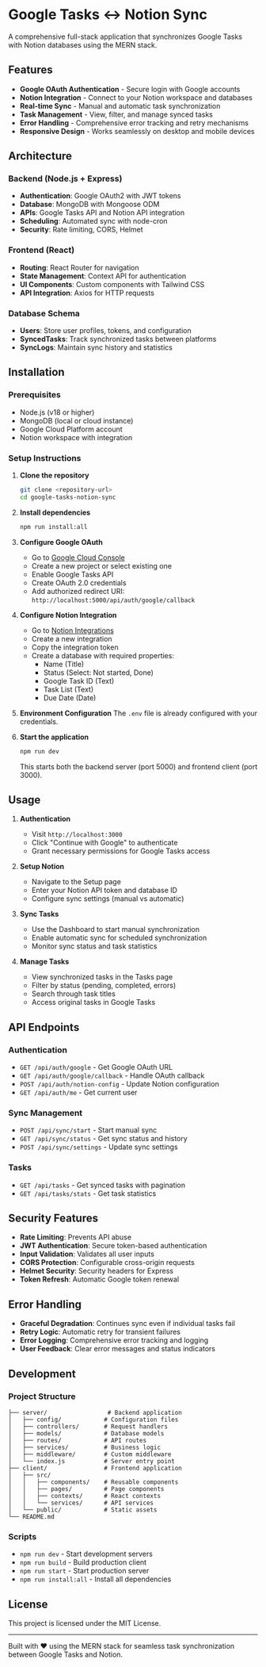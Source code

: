 # Google Tasks ↔ Notion Sync

A comprehensive full-stack application that synchronizes Google Tasks with Notion databases using the MERN stack.

## Features

- **Google OAuth Authentication** - Secure login with Google accounts
- **Notion Integration** - Connect to your Notion workspace and databases
- **Real-time Sync** - Manual and automatic task synchronization
- **Task Management** - View, filter, and manage synced tasks
- **Error Handling** - Comprehensive error tracking and retry mechanisms
- **Responsive Design** - Works seamlessly on desktop and mobile devices

## Architecture

### Backend (Node.js + Express)
- **Authentication**: Google OAuth2 with JWT tokens
- **Database**: MongoDB with Mongoose ODM
- **APIs**: Google Tasks API and Notion API integration
- **Scheduling**: Automated sync with node-cron
- **Security**: Rate limiting, CORS, Helmet

### Frontend (React)
- **Routing**: React Router for navigation
- **State Management**: Context API for authentication
- **UI Components**: Custom components with Tailwind CSS
- **API Integration**: Axios for HTTP requests

### Database Schema
- **Users**: Store user profiles, tokens, and configuration
- **SyncedTasks**: Track synchronized tasks between platforms
- **SyncLogs**: Maintain sync history and statistics

## Installation

### Prerequisites
- Node.js (v18 or higher)
- MongoDB (local or cloud instance)
- Google Cloud Platform account
- Notion workspace with integration

### Setup Instructions

1. **Clone the repository**
   ```bash
   git clone <repository-url>
   cd google-tasks-notion-sync
   ```

2. **Install dependencies**
   ```bash
   npm run install:all
   ```

3. **Configure Google OAuth**
   - Go to [Google Cloud Console](https://console.cloud.google.com/)
   - Create a new project or select existing one
   - Enable Google Tasks API
   - Create OAuth 2.0 credentials
   - Add authorized redirect URI: `http://localhost:5000/api/auth/google/callback`

4. **Configure Notion Integration**
   - Go to [Notion Integrations](https://www.notion.so/my-integrations)
   - Create a new integration
   - Copy the integration token
   - Create a database with required properties:
     - Name (Title)
     - Status (Select: Not started, Done)
     - Google Task ID (Text)
     - Task List (Text)
     - Due Date (Date)

5. **Environment Configuration**
   The `.env` file is already configured with your credentials.

6. **Start the application**
   ```bash
   npm run dev
   ```

   This starts both the backend server (port 5000) and frontend client (port 3000).

## Usage

1. **Authentication**
   - Visit `http://localhost:3000`
   - Click "Continue with Google" to authenticate
   - Grant necessary permissions for Google Tasks access

2. **Setup Notion**
   - Navigate to the Setup page
   - Enter your Notion API token and database ID
   - Configure sync settings (manual vs automatic)

3. **Sync Tasks**
   - Use the Dashboard to start manual synchronization
   - Enable automatic sync for scheduled synchronization
   - Monitor sync status and task statistics

4. **Manage Tasks**
   - View synchronized tasks in the Tasks page
   - Filter by status (pending, completed, errors)
   - Search through task titles
   - Access original tasks in Google Tasks

## API Endpoints

### Authentication
- `GET /api/auth/google` - Get Google OAuth URL
- `GET /api/auth/google/callback` - Handle OAuth callback
- `POST /api/auth/notion-config` - Update Notion configuration
- `GET /api/auth/me` - Get current user

### Sync Management
- `POST /api/sync/start` - Start manual sync
- `GET /api/sync/status` - Get sync status and history
- `POST /api/sync/settings` - Update sync settings

### Tasks
- `GET /api/tasks` - Get synced tasks with pagination
- `GET /api/tasks/stats` - Get task statistics

## Security Features

- **Rate Limiting**: Prevents API abuse
- **JWT Authentication**: Secure token-based authentication
- **Input Validation**: Validates all user inputs
- **CORS Protection**: Configurable cross-origin requests
- **Helmet Security**: Security headers for Express
- **Token Refresh**: Automatic Google token renewal

## Error Handling

- **Graceful Degradation**: Continues sync even if individual tasks fail
- **Retry Logic**: Automatic retry for transient failures
- **Error Logging**: Comprehensive error tracking and logging
- **User Feedback**: Clear error messages and status indicators

## Development

### Project Structure
```
├── server/                 # Backend application
│   ├── config/            # Configuration files
│   ├── controllers/       # Request handlers
│   ├── models/            # Database models
│   ├── routes/            # API routes
│   ├── services/          # Business logic
│   ├── middleware/        # Custom middleware
│   └── index.js           # Server entry point
├── client/                # Frontend application
│   ├── src/
│   │   ├── components/    # Reusable components
│   │   ├── pages/         # Page components
│   │   ├── contexts/      # React contexts
│   │   └── services/      # API services
│   └── public/            # Static assets
└── README.md
```

### Scripts
- `npm run dev` - Start development servers
- `npm run build` - Build production client
- `npm run start` - Start production server
- `npm run install:all` - Install all dependencies

## License

This project is licensed under the MIT License.

---

Built with ❤️ using the MERN stack for seamless task synchronization between Google Tasks and Notion.